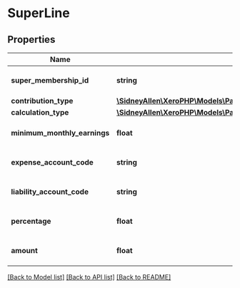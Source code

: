 # SuperLine

## Properties
Name | Type | Description | Notes
------------ | ------------- | ------------- | -------------
**super_membership_id** | **string** | Xero super membership ID | [optional] 
**contribution_type** | [**\SidneyAllen\XeroPHP\Models\PayrollAu\SuperannuationContributionType**](SuperannuationContributionType.md) |  | [optional] 
**calculation_type** | [**\SidneyAllen\XeroPHP\Models\PayrollAu\SuperannuationCalculationType**](SuperannuationCalculationType.md) |  | [optional] 
**minimum_monthly_earnings** | **float** | amount of mimimum earnings | [optional] 
**expense_account_code** | **string** | expense account code | [optional] 
**liability_account_code** | **string** | liabilty account code | [optional] 
**percentage** | **float** | percentage for super line | [optional] 
**amount** | **float** | Super membership amount | [optional] 

[[Back to Model list]](../README.md#documentation-for-models) [[Back to API list]](../README.md#documentation-for-api-endpoints) [[Back to README]](../README.md)


